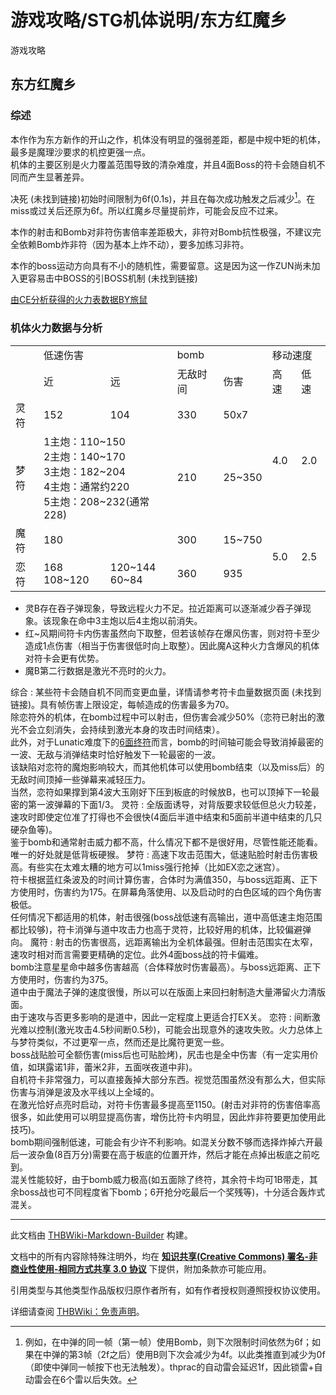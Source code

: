 # 游戏攻略/STG机体说明/东方红魔乡

<!-- source html: G:\repos\THBWiki-Markdown-Builder\THBWikiMarkdown\Temp\main\a\a5\ns0%3A%E6%B8%B8%E6%88%8F%E6%94%BB%E7%95%A5%2FSTG%E6%9C%BA%E4%BD%93%E8%AF%B4%E6%98%8E%2F%E4%B8%9C%E6%96%B9%E7%BA%A2%E9%AD%94%E4%B9%A1.html -->

游戏攻略

## 东方红魔乡
### 综述
  
本作作为东方新作的开山之作，机体没有明显的强弱差距，都是中规中矩的机体，最多是魔理沙要求的机控更强一点。  
机体的主要区别是火力覆盖范围导致的清杂难度，并且4面Boss的符卡会随自机不同而产生显著差异。  

决死 (未找到链接)初始时间限制为6f(0.1s)，并且在每次成功触发之后减少[^cite_note-1]。在miss或过关后还原为6f。所以红魔乡尽量提前炸，可能会反应不过来。  

本作的射击和Bomb对非符伤害倍率差距极大，非符对Bomb抗性极强，不建议完全依赖Bomb炸非符（因为基本上炸不动），要多加练习非符。  

本作的boss运动方向具有不小的随机性，需要留意。这是因为这一作ZUN尚未加入更容易击中BOSS的引BOSS机制 (未找到链接)  

[由CE分析获得的火力表数据BY旅鼠](https://t.bilibili.com/89415162?type=2)
  

### 机体火力数据与分析

<table>

<tbody><tr>
<td rowspan="2">
</td>
<td colspan="2">低速伤害
</td>
<td colspan="2">bomb
</td>
<td colspan="2">移动速度
</td></tr>
<tr>
<td>近</td>
<td>远</td>
<td>无敌时间</td>
<td>伤害</td>
<td>高速</td>
<td>低速
</td></tr>
<tr>
<td>灵符</td>
<td>152</td>
<td>104</td>
<td>330</td>
<td>50x7
</td>
<td rowspan="2">4.0
</td>
<td rowspan="2">2.0
</td></tr>
<tr>
<td>梦符</td>
<td colspan="2">1主炮：110~150<br>2主炮：140~170<br>3主炮：182~204<br>4主炮：通常约220<br>5主炮：208~232(通常228)</td>
<td>210</td>
<td>25~350
</td></tr>
<tr>
<td>魔符
</td>
<td colspan="2">180</td>
<td>300</td>
<td>15~750
</td>
<td rowspan="2">5.0
</td>
<td rowspan="2">2.5
</td></tr>
<tr>
<td>恋符</td>
<td>168<br>108~120</td>
<td>120~144<br>60~84</td>
<td>360</td>
<td>935
</td></tr></tbody></table>



- 灵B存在吞子弹现象，导致远程火力不足。拉近距离可以逐渐减少吞子弹现象。该现象在命中3主炮以后4主炮以前消失。
- 红~风期间符卡内伤害虽然向下取整，但若该帧存在爆风伤害，则对符卡至少造成1点伤害（相当于伤害很低时向上取整）。因此魔A这种火力含爆风的机体对符卡会更有优势。
- 魔B第二行数据是激光不亮时的火力。

综合
: 某些符卡会随自机不同而变更血量，详情请参考符卡血量数据页面 (未找到链接)。具有帧伤害上限设定，每帧造成的伤害最多为70。  
除恋符外的机体，在bomb过程中可以射击，但伤害会减少50%（恋符已射出的激光不会立刻消失，会持续到激光本身的攻击时间结束）。  
此外，对于Lunatic难度下的[6面终符](./Red_Magic.md)而言，bomb的时间轴可能会导致消掉最密的一波、无敌与消弹结束时恰好触发下一轮最密的一波。  
该缺陷对恋符的魔炮影响较大，而其他机体可以使用bomb结束（以及miss后）的无敌时间顶掉一些弹幕来减轻压力。  
当然，恋符如果撑到第4波大玉刚好下压到板底的时候放B，也可以顶掉下一轮最密的第一波弹幕的下面1/3。
灵符
: 全版面诱导，对背版要求较低但总火力较差，速攻时即使定位准了打得也不会很快(4面后半道中结束和5面前半道中结束的几只硬杂鱼等)。  
鉴于bomb和通常射击威力都不高，什么情况下都不是很好用，尽管性能还能看。唯一的好处就是低背板硬猴。
梦符
: 高速下攻击范围大，低速贴脸时射击伤害极高。有些实在太难太糟的地方可以1miss强行抢掉（比如EX恋之迷宫）。  
符卡根据蓝红条波及的时间计算伤害，合体时为满值350，与boss远距离、正下方使用时，伤害约为175。在屏幕角落使用、以及启动时的白色区域的四个角伤害极低。  
任何情况下都适用的机体，射击很强(boss战低速有高输出，道中高低速主炮范围都比较够)，符卡消弹与道中攻击力也高于灵符，比较好用的机体，比较偏避弹向。
魔符
: 射击的伤害很高，远距离输出为全机体最强。但射击范围实在太窄，速攻时相对而言需要更精确的定位。此外4面boss战的符卡偏难。  
bomb注意星星命中越多伤害越高（合体释放时伤害最高）。与boss远距离、正下方使用时，伤害约为375。  
道中由于魔法子弹的速度很慢，所以可以在版面上来回扫射制造大量滞留火力清版面。  
由于速攻与否更多影响的是道中，因此一定程度上更适合打EX关。
恋符
: 间断激光难以控制(激光攻击4.5秒间断0.5秒)，可能会出现意外的速攻失败。火力总体上与梦符类似，不过更窄一点，然而还是比魔符更宽一些。  
boss战贴脸可全额伤害(miss后也可贴脸烤)，尻击也是全中伤害（有一定实用价值，如琪露诺1非，蕾米2非，五面咲夜道中非)。  
自机符卡非常强力，可以直接轰掉大部分东西。视觉范围虽然没有那么大，但实际伤害与消弹是波及水平线以上全域的。  
在激光恰好点亮时启动，对符卡伤害最多提高至1150。(射击对非符的伤害倍率高很多，如此使用可以明显提高伤害，增伤比符卡内明显，因此炸非符要更加使用此技巧)。  
bomb期间强制低速，可能会有少许不利影响。如混关分数不够而选择炸掉六开最后一波杂鱼(8百万分)需要在高于板底的位置开炸，然后才能在点掉出板底之前吃到。  
混关性能较好，由于bomb威力极高(如五面除了终符，其余符卡均可1B带走，其余boss战也可不同程度省下bomb；6开抢分吃最后一个奖残等)，十分适合轰炸式混关。

[^cite_note-1]: 例如，在中弹的同一帧（第一帧）使用Bomb，则下次限制时间依然为6f；如果在中弹的第3帧（2f之后）使用B则下次会减少为4f。以此类推直到减少为0f（即使中弹同一帧按下也无法触发）。thprac的自动雷会延迟1f，因此锁雷+自动雷会在6个雷以后失效。





---

此文档由 [THBWiki-Markdown-Builder](https://github.com/Delsin-Yu/THBWiki-Markdown-Builder) 构建。

文档中的所有内容除特殊注明外，均在 [**知识共享(Creative Commons) 署名-非商业性使用-相同方式共享 3.0 协议**](https://creativecommons.org/licenses/by-sa/3.0/deed.zh-hans) 下提供，附加条款亦可能应用。

引用类型与其他类型作品版权归原作者所有，如有作者授权则遵照授权协议使用。

详细请查阅 [THBWiki：免责声明](https://thbwiki.cc/THBWiki:%E5%85%8D%E8%B4%A3%E5%A3%B0%E6%98%8E)。

